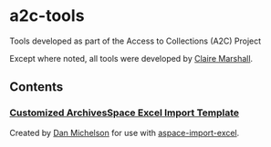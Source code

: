 # a2c-tools
Tools developed as part of the Access to Collections (A2C) Project

Except where noted, all tools were developed by [Claire Marshall](https://github.com/cmarshall73).

## Contents
### [Customized ArchivesSpace Excel Import Template](https://github.com/smith-special-collections/a2c-tools/blob/master/aspace_import_excel_template%20(Smith%20version).xlsx)
Created by [Dan Michelson](https://github.com/michelsd) for use with [aspace-import-excel](https://github.com/harvard-library/aspace-import-excel).
